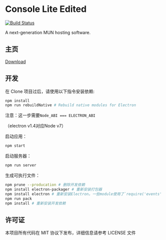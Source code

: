 # Console Lite Edited

[![Build Status](https://travis-ci.org/JieJiSS/Console-Lite.svg?branch=master)](https://travis-ci.org/JieJiSS/Console-Lite)

A next-generation MUN hosting software.

## 主页
[Download](https://jiejiss.xyz/cle)

## 开发
在 Clone 项目过后，请使用以下指令安装依赖:

```bash
npm install
npm run rebuildNative # Rebuild native modules for Electron
```

注意：这一步需要`Node_ABI === ELECTRON_ABI`

（electron v1.4对应Node v7）

启动应用：

```bash
npm start
```

启动服务器：

```bash
npm run server 
```

生成可执行文件：

```bash
npm prune --producation # 删除开发依赖
npm install electron-packager # 重新安装打包器
npm install electron # 重新安装Electron。一些module使用了`require('events').EventEmitter [deprecated]`，因此可能需要手动修改。
npm run pack
npm install # 重新安装开发依赖
```

## 许可证

本项目所有代码在 MIT 协议下发布，详细信息请参考 LICENSE 文件
